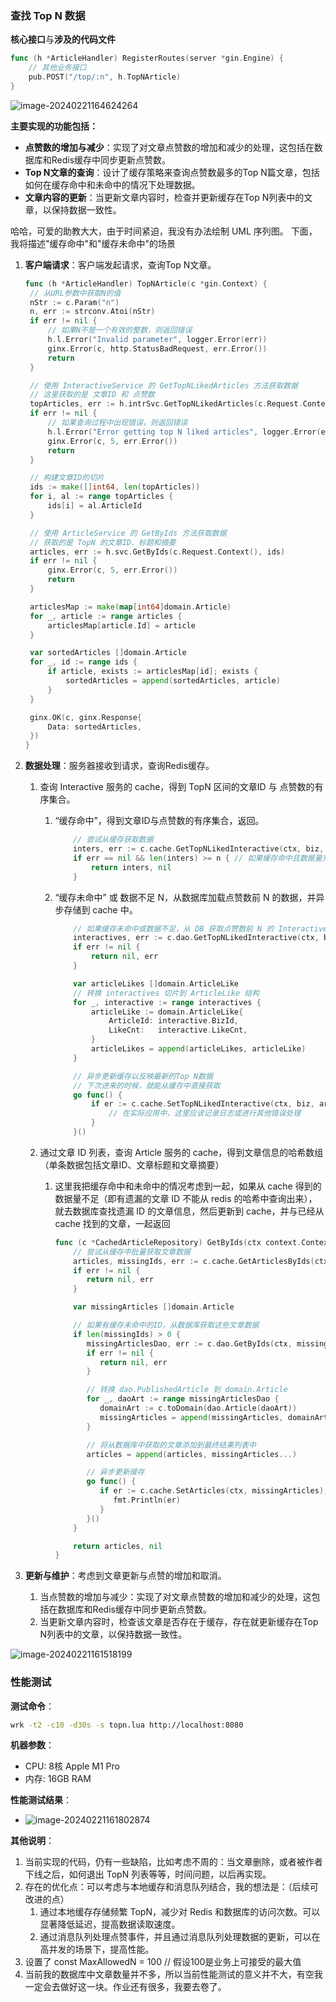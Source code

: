 

### 查找 Top N 数据

**核心接口**与**涉及的代码文件**

```go
func (h *ArticleHandler) RegisterRoutes(server *gin.Engine) {
	// 其他业务接口
	pub.POST("/top/:n", h.TopNArticle)
}
```

![image-20240221164624264](image-20240221164624264.png)

**主要实现的功能包括：**

- **点赞数的增加与减少**：实现了对文章点赞数的增加和减少的处理，这包括在数据库和Redis缓存中同步更新点赞数。
- **Top N文章的查询**：设计了缓存策略来查询点赞数最多的Top N篇文章，包括如何在缓存命中和未命中的情况下处理数据。
- **文章内容的更新**：当更新文章内容时，检查并更新缓存在Top N列表中的文章，以保持数据一致性。

哈哈，可爱的助教大大，由于时间紧迫，我没有办法绘制 UML 序列图。
下面，我将描述"缓存命中"和"缓存未命中"的场景

1. **客户端请求**：客户端发起请求，查询Top N文章。

   ``` go
   func (h *ArticleHandler) TopNArticle(c *gin.Context) {
   	// 从URL参数中获取N的值
   	nStr := c.Param("n")
   	n, err := strconv.Atoi(nStr)
   	if err != nil {
   		// 如果N不是一个有效的整数，则返回错误
   		h.l.Error("Invalid parameter", logger.Error(err))
   		ginx.Error(c, http.StatusBadRequest, err.Error())
   		return
   	}
   
   	// 使用 InteractiveService 的 GetTopNLikedArticles 方法获取数据
   	// 这里获取的是 文章ID 和 点赞数
   	topArticles, err := h.intrSvc.GetTopNLikedArticles(c.Request.Context(), h.biz, n)
   	if err != nil {
   		// 如果查询过程中出现错误，则返回错误
   		h.l.Error("Error getting top N liked articles", logger.Error(err))
   		ginx.Error(c, 5, err.Error())
   		return
   	}
   
   	// 构建文章ID的切片
   	ids := make([]int64, len(topArticles))
   	for i, al := range topArticles {
   		ids[i] = al.ArticleId
   	}
   
   	// 使用 ArticleService 的 GetByIds 方法获取数据
   	// 获取的是 TopN 的文章ID、标题和摘要
   	articles, err := h.svc.GetByIds(c.Request.Context(), ids)
   	if err != nil {
   		ginx.Error(c, 5, err.Error())
   		return
   	}
   
   	articlesMap := make(map[int64]domain.Article)
   	for _, article := range articles {
   		articlesMap[article.Id] = article
   	}
   
   	var sortedArticles []domain.Article
   	for _, id := range ids {
   		if article, exists := articlesMap[id]; exists {
   			sortedArticles = append(sortedArticles, article)
   		}
   	}
   
   	ginx.OK(c, ginx.Response{
   		Data: sortedArticles,
   	})
   }
   ```

2. **数据处理**：服务器接收到请求，查询Redis缓存。

    1. 查询 Interactive 服务的 cache，得到 TopN 区间的文章ID 与 点赞数的有序集合。

        1. “缓存命中”，得到文章ID与点赞数的有序集合，返回。

           ```go
               // 尝试从缓存获取数据
               inters, err := c.cache.GetTopNLikedInteractive(ctx, biz, n)
               if err == nil && len(inters) >= n { // 如果缓存命中且数据量充足
                   return inters, nil
               }
           ```

        2. “缓存未命中” 或 数据不足 N，从数据库加载点赞数前 N 的数据，并异步存储到 cache 中。

           ```go
               // 如果缓存未命中或数据不足，从 DB 获取点赞数前 N 的 Interactive 数据
               interactives, err := c.dao.GetTopNLikedInteractive(ctx, biz, n)
               if err != nil {
                   return nil, err
               }
           
               var articleLikes []domain.ArticleLike
               // 转换 interactives 切片到 ArticleLike 结构
               for _, interactive := range interactives {
                   articleLike := domain.ArticleLike{
                       ArticleId: interactive.BizId,
                       LikeCnt:   interactive.LikeCnt,
                   }
                   articleLikes = append(articleLikes, articleLike)
               }
           
               // 异步更新缓存以反映最新的Top N数据
               // 下次进来的时候，就能从缓存中直接获取
               go func() {
                   if er := c.cache.SetTopNLikedInteractive(ctx, biz, articleLikes); er != nil {
                       // 在实际应用中，这里应该记录日志或进行其他错误处理
                   }
               }()
           ```

    2. 通过文章 ID 列表，查询 Article 服务的 cache，得到文章信息的哈希数组（单条数据包括文章ID、文章标题和文章摘要）

        1. 这里我把缓存命中和未命中的情况考虑到一起，如果从 cache 得到的数据量不足（即有遗漏的文章 ID 不能从 redis 的哈希中查询出来），就去数据库查找遗漏 ID 的文章信息，然后更新到 cache，并与已经从 cache 找到的文章，一起返回

           ```go
           func (c *CachedArticleRepository) GetByIds(ctx context.Context, ids []int64) ([]domain.Article, error) {
               // 尝试从缓存中批量获取文章数据
               articles, missingIds, err := c.cache.GetArticlesByIds(ctx, ids)
               if err != nil {
                  return nil, err
               }
           
               var missingArticles []domain.Article
           
               // 如果有缓存未命中的ID，从数据库获取这些文章数据
               if len(missingIds) > 0 {
                  missingArticlesDao, err := c.dao.GetByIds(ctx, missingIds)
                  if err != nil {
                     return nil, err
                  }
           
                  // 转换 dao.PublishedArticle 到 domain.Article
                  for _, daoArt := range missingArticlesDao {
                     domainArt := c.toDomain(dao.Article(daoArt))
                     missingArticles = append(missingArticles, domainArt)
                  }
           
                  // 将从数据库中获取的文章添加到最终结果列表中
                  articles = append(articles, missingArticles...)
           
                  // 异步更新缓存
                  go func() {
                     if er := c.cache.SetArticles(ctx, missingArticles); er != nil {
                        fmt.Println(er)
                     }
                  }()
               }
           
               return articles, nil
           }
           ```

3. **更新与维护**：考虑到文章更新与点赞的增加和取消。

    1. 当点赞数的增加与减少：实现了对文章点赞数的增加和减少的处理，这包括在数据库和Redis缓存中同步更新点赞数。
    2. 当更新文章内容时，检查该文章是否存在于缓存，存在就更新缓存在Top N列表中的文章，以保持数据一致性。

![image-20240221161518199](image-20240221161518199.png)

### 性能测试

**测试命令**：

```bash
wrk -t2 -c10 -d30s -s topn.lua http://localhost:8080
```

**机器参数**：

- CPU: 8核 Apple M1 Pro
- 内存: 16GB RAM

**性能测试结果**：

- ![image-20240221161802874](image-20240221161802874.png)

**其他说明**：

1. 当前实现的代码，仍有一些缺陷，比如考虑不周的：当文章删除，或者被作者下线之后，如何退出 TopN 列表等等，时间问题，以后再实现。
2. 存在的优化点：可以考虑与本地缓存和消息队列结合，我的想法是：（后续可改进的点）
    1. 通过本地缓存存储频繁 TopN，减少对 Redis 和数据库的访问次数。可以显著降低延迟，提高数据读取速度。
    2. 通过消息队列处理点赞事件，并且通过消息队列处理数据的更新，可以在高并发的场景下，提高性能。
3. 设置了 const MaxAllowedN = 100 // 假设100是业务上可接受的最大值
4. 当前我的数据库中文章数量并不多，所以当前性能测试的意义并不大，有空我一定会去做好这一块。作业还有很多，我要去卷了。